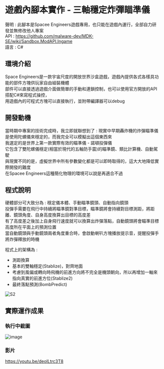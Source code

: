 # 遊戲內腳本實作 - 三軸穩定炸彈瞄準儀

聲明 : 此腳本是Spacee Engineers遊戲專用，也只能在遊戲內運行，全部自力研發並無修改他人專案  
API : https://github.com/malware-dev/MDK-SE/wiki/Sandbox.ModAPI.Ingame  
語言 : C#  

## 環境介紹

Space Engineers是一款宇宙尺度的開放世界沙盒遊戲，遊戲內提供各式各樣具功能的部件方塊供玩家自由組裝機體  
部件可以直接透過遊戲介面做簡單的手動和連鎖控制，也可以使用官方開放的API搭配C#來寫程式操控，  
用遊戲內的可程式方塊可以直接執行，並附帶編譯器可以debug  

## 開發動機

當時期中專案的技術完成時，我立即就聯想到了 : 現實中早期轟炸機的炸彈瞄準儀是使用陀螺儀來穩定的，而我完全可以模擬出這個東西來  
我選定的是世界上第一款實際有效的瞄準儀 - 諾頓投彈儀  
它包含了雙陀螺儀穩定(相當於現代的五軸防手震)的瞄準鏡、類比計算機、自動駕駛  
與現實不同的是，虛擬世界中所有參數變化都是可以即時取得的，這大大地降低實際開發的難度  
在Spacee Engineers這種簡化物理的環境可以說是再適合不過  

## 程式說明

硬體部分可大致分為 : 穩定儀本體、手動瞄準鏡頭、自動指向鏡頭  
投彈手需要在飛行中持續將瞄準鏡對準目標，瞄準鏡將會持續對目標測距，將距離、鏡頭角度、自身高度換算出目標的高度差  
有了高度差之後加上自身飛行速度就可以換算出炸彈落點，自動鏡頭將會瞄準目標高度所在平面上的預測位置  
當自動鏡頭與手動鏡頭兩者角度重合時，會啟動喇叭方塊播放提示音，提醒投彈手將炸彈釋放的時機  

程式上的架構為 : 
+ 測距換算
+ 基本的雙軸穩定(Stablize)，對齊地面
+ 考慮到風偏或轉向時飛機的前進方向將不完全是機頭朝向，所以再增加一軸來指向真實的前進方位(Stablize2)
+ 最終落點預測(BombPredict)

![S2](https://github.com/st741963456/Space-Engineer-Scripts/assets/36965820/2e99a200-3bba-47e5-9120-3bb2d051cc85)

## 實際運作成果

### 執行中截圖
![image](https://github.com/st741963456/Space-Engineer-Scripts/assets/36965820/563501dc-6670-4bf1-be5b-a1343f39b788)

### 影片
https://youtu.be/deoILtrc3T8
